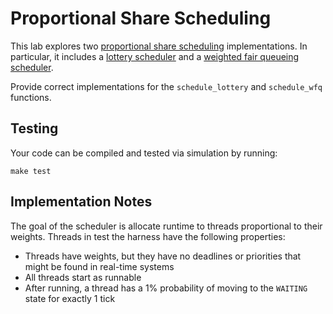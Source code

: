 Proportional Share Scheduling
=============================

This lab explores two [proportional share scheduling](https://en.wikipedia.org/wiki/Proportional_share_scheduling) implementations. In particular, it includes a [lottery scheduler](https://en.wikipedia.org/wiki/Lottery_scheduling) and a [weighted fair queueing scheduler](https://en.wikipedia.org/wiki/Weighted_fair_queueing).

Provide correct implementations for the `schedule_lottery` and `schedule_wfq` functions.

Testing
-------

Your code can be compiled and tested via simulation by running:

```
make test
```

Implementation Notes
--------------------

The goal of the scheduler is allocate runtime to threads proportional to their weights. Threads in test the harness have the following properties:

- Threads have weights, but they have no deadlines or priorities that might be found in real-time systems
- All threads start as runnable
- After running, a thread has a 1% probability of moving to the `WAITING` state for exactly 1 tick
